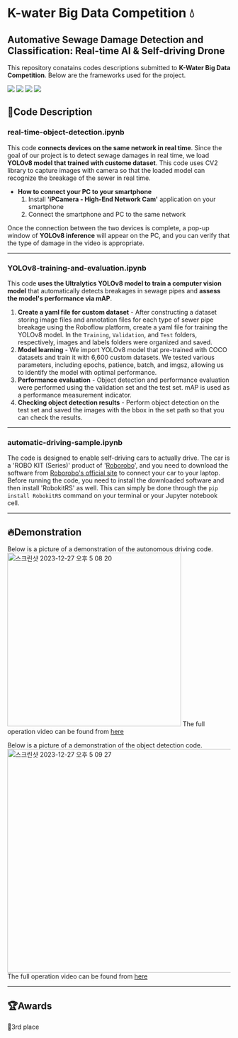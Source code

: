 # K-water Big Data Competition 💧
## Automative Sewage Damage Detection and Classification: Real-time AI & Self-driving Drone

This repository conatains codes descriptions submitted to **K-Water Big Data Competition**. Below are the frameworks used for the project.

<div align="left">
   <img src="https://img.shields.io/badge/Python-3776AB?style=flat-square&logo=Python&logoColor=white"/>
   <img src="https://img.shields.io/badge/Jupyter-F37626?style=flat-square&logo=Jupyter&logoColor=white"/>
   <img src="https://img.shields.io/badge/Ultralytics-024DA1?style=flat-square&logo=Ultralytics&logoColor=white"/>
   <img src="https://img.shields.io/badge/OpenCV-5C3EE8?style=flat-square&logo=OpenCV&logoColor=white"/>
</div>

## 📄Code Description
### real-time-object-detection.ipynb
This code **connects devices on the same network in real time**. Since the goal of our project is to detect sewage damages in real time, we load **YOLOv8 model that trained with custome dataset**. This code uses CV2 library to capture images with camera so that the loaded model can recognize the breakage of the sewer in real time.

* **How to connect your PC to your smartphone**
  1. Install **'iPCamera - High-End Network Cam'** application on your smartphone
  2. Connect the smartphone and PC to the same network

Once the connection between the two devices is complete, a pop-up window of **YOLOv8 inference** will appear on the PC, and you can verify that the type of damage in the video is appropriate. 

-----

### YOLOv8-training-and-evaluation.ipynb
This code **uses the Ultralytics YOLOv8 model to train a computer vision model** that automatically detects breakages in sewage pipes and **assess the model's performance via mAP**.

1. **Create a yaml file for custom dataset** - After constructing a dataset storing image files and annotation files for each type of sewer pipe breakage using the Roboflow platform, create a yaml file for training the YOLOv8 model. In the `Training`, `Validation`, and `Test` folders, respectively, images and labels folders were organized and saved. 
2. **Model learning** - We import YOLOv8 model that pre-trained with COCO datasets and train it with 6,600 custom datasets. We tested various parameters, including epochs, patience, batch, and imgsz, allowing us to identify the model with optimal performance. 
3. **Performance evaluation** - Object detection and performance evaluation were performed using the validation set and the test set. mAP is used as a performance measurement indicator. 
4. **Checking object detection results** - Perform object detection on the test set and saved the images with the bbox in the set path so that you can check the results.

-----

### automatic-driving-sample.ipynb
The code is designed to enable self-driving cars to actually drive. The car is a 'ROBO KIT (Series)' product of '[Roborobo](https://roborobo.co.kr)', and you need to download the software from [Roborobo's official site](https://roborobo.co.kr/download/0) to connect your car to your laptop. Before running the code, you need to install the downloaded software and then install 'RobokitRS' as well. This can simply be done through the `pip install RobokitRS` command on your terminal or your Jupyter notebook cell.

-----

## 🔥Demonstration
Below is a picture of a demonstration of the autonomous driving code. 
<img width="392" alt="스크린샷 2023-12-27 오후 5 08 20" src="https://github.com/JunBro1016/sewerage-damage-detection/assets/82267460/0eef1964-d4a9-4007-bcfd-668af7bbcf2f">
The full operation video can be found from [here](https://www.youtube.com/watch?v=fs8TN8oykco) 

Below is a picture of a demonstration of the object detection code. 
<img width="505" alt="스크린샷 2023-12-27 오후 5 09 27" src="https://github.com/JunBro1016/sewerage-damage-detection/assets/82267460/b8a15804-f225-4a18-b3c1-a0dc022dae7d">
The full operation video can be found from [here](https://www.youtube.com/watch?v=3O03KimKHRs) 

-----

## 🏆Awards
🥉3rd place
